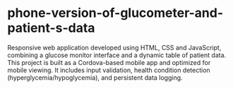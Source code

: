 # phone-version-of-glucometer-and-patient-s-data
Responsive web application developed using HTML, CSS and JavaScript, combining a glucose monitor interface and a dynamic table of patient data. This project is built as a Cordova-based mobile app and optimized for mobile viewing. It includes input validation, health condition detection (hyperglycemia/hypoglycemia), and persistent data logging.
